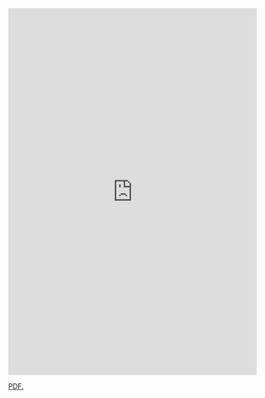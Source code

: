 
<embed src="https://github.com/Nhiem/tran.github.io/blob/master/tran_cv.pdf" width="100%" height="745px" />

<a href="https://github.com/Nhiem/tran.github.io/blob/master/tran_cv.pdf" target="_blank">PDF.</a>
